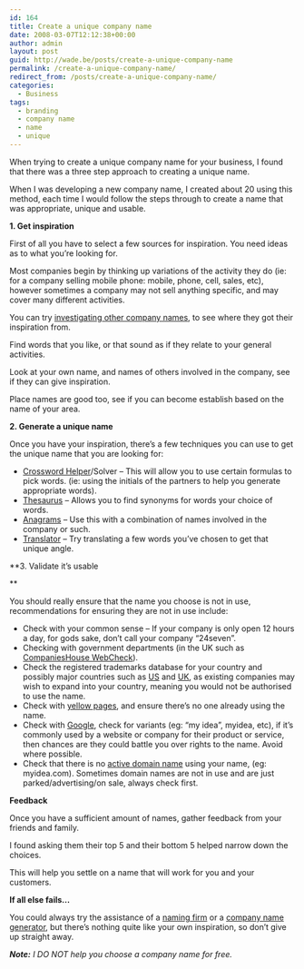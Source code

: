 ```yaml
---
id: 164
title: Create a unique company name
date: 2008-03-07T12:12:38+00:00
author: admin
layout: post
guid: http://wade.be/posts/create-a-unique-company-name
permalink: /create-a-unique-company-name/
redirect_from: /posts/create-a-unique-company-name/
categories:
  - Business
tags:
  - branding
  - company name
  - name
  - unique
---
```

<p class="lead">
  When trying to create a unique company name for your business, I found that there was a three step approach to creating a unique name.
</p>

When I was developing a new company name, I created about 20 using this method, each time I would follow the steps through to create a name that was appropriate, unique and usable.

<!--more-->

**1. Get inspiration** 

First of all you have to select a few sources for inspiration. You need ideas as to what you&#8217;re looking for.

Most companies begin by thinking up variations of the activity they do (ie: for a company selling mobile phone: mobile, phone, cell, sales, etc), however sometimes a company may not sell anything specific, and may cover many different activities.

You can try [investigating other company names](http://en.wikipedia.org/wiki/List_of_company_name_etymologies), to see where they got their inspiration from.

Find words that you like, or that sound as if they relate to your general activities.

Look at your own name, and names of others involved in the company, see if they can give inspiration.

Place names are good too, see if you can become establish based on the name of your area.

**2. Generate a unique name** 

Once you have your inspiration, there&#8217;s a few techniques you can use to get the unique name that you are looking for:

  * [Crossword Helper](http://www.google.com/search?q=crossword+helper)/Solver &#8211; This will allow you to use certain formulas to pick words. (ie: using the initials of the partners to help you generate appropriate words).
  * [Thesaurus](http://www.google.com/search?q=thesaurus) &#8211; Allows you to find synonyms for words your choice of words.
  * [Anagrams](http://www.google.com/search?q=anagrams) &#8211; Use this with a combination of names involved in the company or such.
  * [Translator](http://www.google.com/search?q=translator) &#8211; Try translating a few words you&#8217;ve chosen to get that unique angle.

**3. Validate it&#8217;s usable
  
** 

You should really ensure that the name you choose is not in use, recommendations for ensuring they are not in use include:

  * Check with your common sense &#8211; If your company is only open 12 hours a day, for gods sake, don&#8217;t call your company &#8220;24seven&#8221;.
  * Checking with government departments (in the UK such as [CompaniesHouse WebCheck](http://wck2.companieshouse.gov.uk/)).
  * Check the registered trademarks database for your country and possibly major countries such as [US](http://www.uspto.gov/) and [UK](http://www.ipo.gov.uk/tm/t-find/t-find-text/), as existing companies may wish to expand into your country, meaning you would not be authorised to use the name.
  * Check with [yellow pages](http://www.yell.com/), and ensure there&#8217;s no one already using the name.
  * Check with [Google](http://www.google.com/), check for variants (eg: &#8220;my idea&#8221;, myidea, etc), if it&#8217;s commonly used by a website or company for their product or service, then chances are they could battle you over rights to the name. Avoid where possible.
  * Check that there is no [active domain name](http://whoisx.co.uk/) using your name, (eg: myidea.com). Sometimes domain names are not in use and are just parked/advertising/on sale, always check first.

**Feedback**

Once you have a sufficient amount of names, gather feedback from your friends and family.

I found asking them their top 5 and their bottom 5 helped narrow down the choices.

This will help you settle on a name that will work for you and your customers.

**If all else fails&#8230;**

You could always try the assistance of a [naming firm](http://www.dmoz.org/Business/Marketing_and_Advertising/Branding/Naming/) or a [company name generator](http://www.google.com/search?q=company+name+generator), but there&#8217;s nothing quite like your own inspiration, so don&#8217;t give up straight away.

_**Note:** I DO NOT help you choose a company name for free._